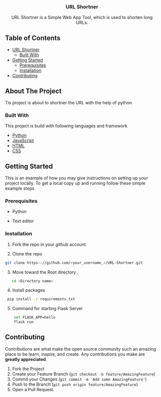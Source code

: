 <h3 align="center">URL Shortner</h3>

  <p align="center">
    URL Shortner is a Simple Web App Tool, which is used to shorten long URLs.   
</p>



<!-- TABLE OF CONTENTS -->
## Table of Contents

* [URL Shortner](#about-the-project)
  * [Built With](#built-with)
* [Getting Started](#getting-started)
  * [Prerequisites](#prerequisites)
  * [Installation](#installation)
* [Contributing](#contributing)




<!-- ABOUT THE PROJECT -->
## About The Project

Tis project is about to shortner the URL with the help of python. 

### Built With
This project is build with following languages and framework
* [Python](https:://docs.python.org/release/3.9.7/)
* [JavaScript](https:://www.javascript.com/)
* [HTML](https:://html.com)
* [CSS](https:://developer.mozilla.org/en-US/docs/Web/CSS)



<!-- GETTING STARTED -->
## Getting Started

This is an example of how you may give instructions on setting up your project locally.
To get a local copy up and running follow these simple example steps.

### Prerequisites

* Python

*  Text editor

### Installation
1. Fork the repo in your github account.

2. Clone the repo
```sh
git clone https:://github.com/<your_username_>/URL-Shortner.git
```
3. Move toward the Root directory .
```sh
   cd <Directory name>
```
4. Install packages
```sh
 pip install -r requirements.txt
```
5. Command for starting Flask Server
```sh
    set FLASK_APP=hello
    flask run
```
<!-- CONTRIBUTING -->
## Contributing

Contributions are what make the open source community such an amazing place to be learn, inspire, and create. Any contributions you make are **greatly appreciated**.

1. Fork the Project
2. Create your Feature Branch (`git checkout -b feature/AmazingFeature`)
3. Commit your Changes (`git commit -m 'Add some AmazingFeature'`)
4. Push to the Branch (`git push origin feature/AmazingFeature`)
5. Open a Pull Request.
